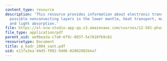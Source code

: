```yaml
---
content_type: resource
description: 'This resource provides information about electronic transitions in perovskite:
  possible nonconvecting layers in the lower mantle, heat transport, mantle composition
  and light absorption.'
file: https://ol-ocw-studio-app-qa.s3.amazonaws.com/courses/12-581-phase-transitions-in-the-earths-interior-spring-2005/e11fa3ea94d5f092940602802802b4a7_p_badr_2004_sant.pdf
file_type: application/pdf
parent_uid: ae9bea3a-c7a0-6f9c-0937-5e7810fb9c81
resourcetype: Document
title: p_badr_2004_sant.pdf
uid: e11fa3ea-94d5-f092-9406-02802802b4a7
---
```

